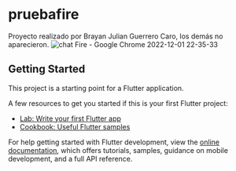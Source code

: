 # pruebafire

Proyecto realizado por Brayan Julian Guerrero Caro, los demás no aparecieron.
![chat Fire - Google Chrome 2022-12-01 22-35-33](https://user-images.githubusercontent.com/95426901/205210442-59d72375-4ed1-4ba9-8c6a-17ff854ad1ff.gif)

## Getting Started

This project is a starting point for a Flutter application.

A few resources to get you started if this is your first Flutter project:

- [Lab: Write your first Flutter app](https://docs.flutter.dev/get-started/codelab)
- [Cookbook: Useful Flutter samples](https://docs.flutter.dev/cookbook)

For help getting started with Flutter development, view the
[online documentation](https://docs.flutter.dev/), which offers tutorials,
samples, guidance on mobile development, and a full API reference.

